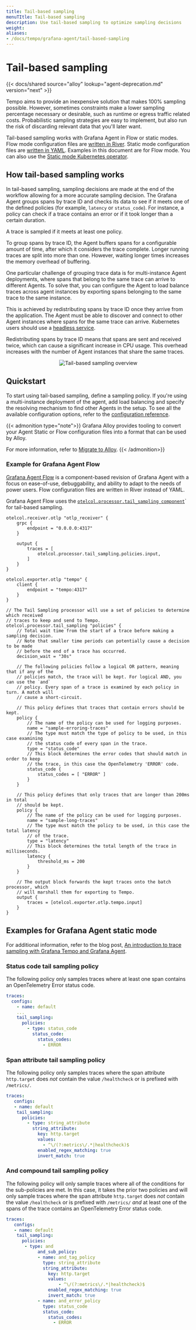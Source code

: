 ```yaml
---
title: Tail-based sampling
menuTItle: Tail-based sampling
description: Use tail-based sampling to optimize sampling decisions
weight:
aliases:
- /docs/tempo/grafana-agent/tail-based-sampling
---
```


# Tail-based sampling

{{< docs/shared source="alloy" lookup="agent-deprecation.md" version="next" >}}

Tempo aims to provide an inexpensive solution that makes 100% sampling possible.
However, sometimes constraints make a lower sampling percentage necessary or desirable,
such as runtime or egress traffic related costs.
Probabilistic sampling strategies are easy to implement,
but also run the risk of discarding relevant data that you'll later want.

Tail-based sampling works with Grafana Agent in Flow or static modes.
Flow mode configuration files are [written in River](/docs/agent/<AGENT_VERSION>/flow/concepts/config-language).
Static mode configuration files are [written in YAML](/docs/agent/<AGENT_VERSION>/static/configuration).
Examples in this document are for Flow mode. You can also use the [Static mode Kubernetes operator](/docs/agent/<AGENT_VERSION>/operator).

## How tail-based sampling works

In tail-based sampling, sampling decisions are made at the end of the workflow allowing for a more accurate sampling decision.
The Grafana Agent groups spans by trace ID and checks its data to see
if it meets one of the defined policies (for example, `latency` or `status_code`).
For instance, a policy can check if a trace contains an error or if it took
longer than a certain duration.

A trace is sampled if it meets at least one policy.

To group spans by trace ID, the Agent buffers spans for a configurable amount of time,
after which it considers the trace complete.
Longer running traces are split into more than one.
However, waiting longer times increases the memory overhead of buffering.

One particular challenge of grouping trace data is for multi-instance Agent deployments,
where spans that belong to the same trace can arrive to different Agents.
To solve that, you can configure the Agent to load balance traces across agent instances
by exporting spans belonging to the same trace to the same instance.

This is achieved by redistributing spans by trace ID once they arrive from the application.
The Agent must be able to discover and connect to other Agent instances where spans for the same trace can arrive.
Kubernetes users should use a [headless service](https://kubernetes.io/docs/concepts/services-networking/service/#headless-services).

Redistributing spans by trace ID means that spans are sent and received twice,
which can cause a significant increase in CPU usage.
This overhead increases with the number of Agent instances that share the same traces.

<p align="center"><img src="../tail-based-sampling.png" alt="Tail-based sampling overview"></p>

## Quickstart

To start using tail-based sampling, define a sampling policy.
If you're using a multi-instance deployment of the agent,
add load balancing and specify the resolving mechanism to find other Agents in the setup.
To see all the available configuration options, refer to the [configuration reference](/docs/agent/<AGENT_VERSION>/configuration/traces-config/).

{{< admonition type="note">}}
Grafana Alloy provides tooling to convert your Agent Static or Flow configuration files into a format that can be used by Alloy.

For more information, refer to [Migrate to Alloy](https://grafana.com/docs/tempo/<TEMPO_VERSION>/configuration/grafana-alloy/migrate-alloy).
{{< /admonition>}}

### Example for Grafana Agent Flow

[Grafana Agent Flow](/docs/agent/<AGENT_VERSION>/flow/) is a component-based revision of Grafana Agent with a focus on ease-of-use, debuggability, and ability to adapt to the needs of power users.
Flow configuration files are written in River instead of YAML.

Grafana Agent Flow uses the [`otelcol.processor.tail_sampling component`](/docs/agent/<ALLOY_VERSION>/flow/reference/components/otelcol/otelcol.processor.tail_sampling/)` for tail-based sampling.

```river
otelcol.receiver.otlp "otlp_receiver" {
    grpc {
        endpoint = "0.0.0.0:4317"
    }

    output {
        traces = [
            otelcol.processor.tail_sampling.policies.input,
        ]
    }
}

otelcol.exporter.otlp "tempo" {
    client {
        endpoint = "tempo:4317"
    }
}

// The Tail Sampling processor will use a set of policies to determine which received
// traces to keep and send to Tempo.
otelcol.processor.tail_sampling "policies" {
    // Total wait time from the start of a trace before making a sampling decision.
    // Note that smaller time periods can potentially cause a decision to be made
    // before the end of a trace has occurred.
    decision_wait = "30s"

    // The following policies follow a logical OR pattern, meaning that if any of the
    // policies match, the trace will be kept. For logical AND, you can use the `and`
    // policy. Every span of a trace is examined by each policy in turn. A match will
    // cause a short-circuit.

    // This policy defines that traces that contain errors should be kept.
    policy {
        // The name of the policy can be used for logging purposes.
        name = "sample-erroring-traces"
        // The type must match the type of policy to be used, in this case examining
        // the status code of every span in the trace.
        type = "status_code"
        // This block determines the error codes that should match in order to keep
        // the trace, in this case the OpenTelemetry 'ERROR' code.
        status_code {
            status_codes = [ "ERROR" ]
        }
    }

    // This policy defines that only traces that are longer than 200ms in total
    // should be kept.
    policy {
        // The name of the policy can be used for logging purposes.
        name = "sample-long-traces"
        // The type must match the policy to be used, in this case the total latency
        // of the trace.
        type = "latency"
        // This block determines the total length of the trace in milliseconds.
        latency {
            threshold_ms = 200
        }
    }

    // The output block forwards the kept traces onto the batch processor, which
    // will marshall them for exporting to Tempo.
    output {
        traces = [otelcol.exporter.otlp.tempo.input]
    }
}

```

## Examples for Grafana Agent static mode

For additional information, refer to the blog post, [An introduction to trace sampling with Grafana Tempo and Grafana Agent](/blog/2022/05/11/an-introduction-to-trace-sampling-with-grafana-tempo-and-grafana-agent).

### Status code tail sampling policy

The following policy only samples traces where at least one span contains an OpenTelemetry Error status code.

```yaml
traces:
  configs:
    - name: default
    ...
    tail_sampling:
      policies:
        - type: status_code
          status_code:
            status_codes:
              - ERROR
```

### Span attribute tail sampling policy

The following policy only samples traces where the span attribute `http.target` does *not* contain the value `/healthcheck` or is prefixed with `/metrics/`.

```yaml
traces:
   configs:
   - name: default
    tail_sampling:
      policies:
        - type: string_attribute
          string_attribute:
            key: http.target
            values:
              - ^\/(?:metrics\/.*|healthcheck)$
            enabled_regex_matching: true
            invert_match: true
```

### And compound tail sampling policy

The following policy will only sample traces where all of the conditions for the sub-policies are met.
In this case, it takes the prior two policies and will only sample traces where the span attribute `http.target` does *not* contain the value `/healthcheck` or is prefixed with `/metrics/` *and* at least one of the spans of the trace contains an OpenTelemetry Error status code.

```yaml
traces:
   configs:
   - name: default
    tail_sampling:
      policies:
       - type: and
            and_sub_policy:
            - name: and_tag_policy
              type: string_attribute
              string_attribute:
                key: http.target
                values:
                    - ^\/(?:metrics\/.*|healthcheck)$
                enabled_regex_matching: true
                invert_match: true
            - name: and_error_policy
              type: status_code
              status_code:
                status_codes:
                  - ERROR
```
